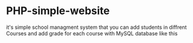 # PHP-simple-website
it's simple school managment system that you can add students in diffrent Courses and add grade for each course with MySQL database like this 
